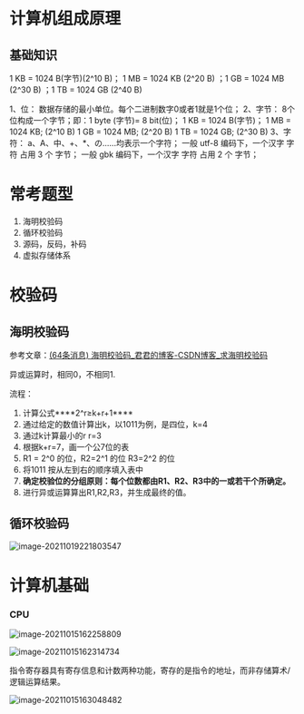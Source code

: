 # 计算机组成原理

## 基础知识

1 KB = 1024 B(字节)(2^10 B)； 1 MB = 1024 KB (2^20 B) ；1 GB = 1024 MB (2^30 B) ；1 TB = 1024 GB (2^40 B)

1、位：
     数据存储的最小单位。每个二进制数字0或者1就是1个位；
2、字节：
     8个位构成一个字节；即：1 byte (字节)= 8 bit(位)；
     1 KB = 1024 B(字节)；
     1 MB = 1024 KB;   (2^10 B)
     1 GB = 1024 MB;  (2^20 B)
     1 TB = 1024 GB;   (2^30 B)
3、字符：
     a、A、中、+、*、の......均表示一个字符；
     一般 utf-8 编码下，一个汉字 字符 占用 3 个 字节；
     一般 gbk 编码下，一个汉字  字符  占用 2 个 字节；

# 常考题型

1. 海明校验码
2. 循环校验码
3. 源码，反码，补码
4. 虚拟存储体系

# 校验码

## 海明校验码

参考文章：[(64条消息) 海明校验码_君君的博客-CSDN博客_求海明校验码](https://blog.csdn.net/wlj323/article/details/48830819)

异或运算时，相同0，不相同1.

流程：

1. 计算公式***\*2^r≥k+r+1\****
2. 通过给定的数值计算出k，以1011为例，是四位，k=4
3. 通过k计算最小的r   r=3
4. 根据k+r=7，画一个公7位的表
5. R1 = 2^0 的位，R2=2^1 的位 R3=2^2 的位
6. 将1011 按从左到右的顺序填入表中
7. **确定校验位的分组原则：每个位数都由R1、R2、R3中的一或若干个所确定。**
8. 进行异或运算算出R1,R2,R3，并生成最终的值。

## 循环校验码

![image-20211019221803547](https://mynotepicbed.oss-cn-beijing.aliyuncs.com/img/image-20211019221803547.png)

# 计算机基础

### CPU

![image-20211015162258809](https://mynotepicbed.oss-cn-beijing.aliyuncs.com/img/image-20211015162258809.png)

![image-20211015162314734](https://mynotepicbed.oss-cn-beijing.aliyuncs.com/img/image-20211015162314734.png)

指令寄存器具有寄存信息和计数两种功能，寄存的是指令的地址，而非存储算术/逻辑运算结果。

![image-20211015163048482](https://mynotepicbed.oss-cn-beijing.aliyuncs.com/img/image-20211015163048482.png)

